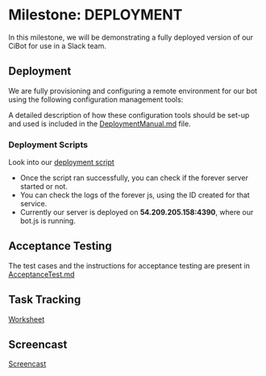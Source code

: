 # Milestone: DEPLOYMENT

In this milestone, we will be demonstrating a fully deployed version of our CiBot for use in a Slack team.

## Deployment

We are fully provisioning and configuring a remote environment for our bot using the following configuration management tools:

A detailed description of how these configuration tools should be set-up and used is included in the [DeploymentManual.md](DeploymentManual.md) file.
 
### Deployment Scripts

Look into our [deployment script](https://github.ncsu.edu/ssrivas8/CSC510Project/blob/milestone3/deployment/aws.yml)

* Once the script ran successfully, you can check if the forever server started or not.</br>
* You can check the logs of the forever js, using the ID created for that service.</br>
* Currently our server is deployed on **54.209.205.158:4390**, where our bot.js is running.</br>

## Acceptance Testing
The test cases and the instructions for acceptance testing are present in [AcceptanceTest.md](AcceptanceTest.md)


## Task Tracking

[Worksheet](WORKSHEET.md)

## Screencast

[Screencast](https://youtu.be/LolG8v-XZR4)
